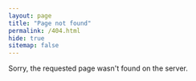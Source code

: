 ```yaml
---
layout: page
title: "Page not found"
permalink: /404.html
hide: true
sitemap: false
---
```

Sorry, the requested page wasn't found on the server.
